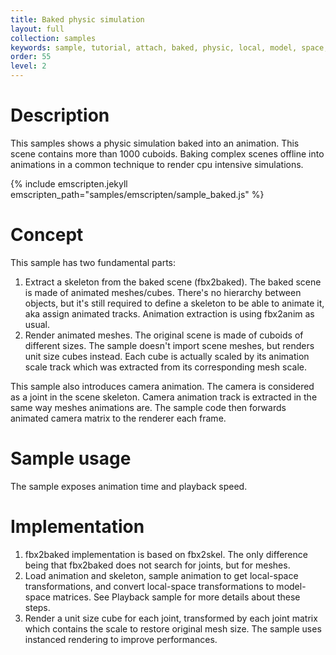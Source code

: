 ```yaml
---
title: Baked physic simulation
layout: full
collection: samples
keywords: sample, tutorial, attach, baked, physic, local, model, space, transformation, matrix, instanced, camera
order: 55
level: 2
---
```


Description
===========

This samples shows a physic simulation baked into an animation. This scene contains more than 1000 cuboids. Baking complex scenes offline into animations in a common technique to render cpu intensive simulations.

{% include emscripten.jekyll emscripten_path="samples/emscripten/sample_baked.js" %}

Concept
=======

This sample has two fundamental parts:
1. Extract a skeleton from the baked scene (fbx2baked). The baked scene is made of animated meshes/cubes. There's no hierarchy between objects, but it's still required to define a skeleton to be able to animate it, aka assign animated tracks. Animation extraction is using fbx2anim as usual.
2. Render animated meshes. The original scene is made of cuboids of different sizes. The sample doesn't import scene meshes, but renders unit size cubes instead. Each cube is actually scaled by its animation scale track which was extracted from its corresponding mesh scale.

This sample also introduces camera animation. The camera is considered as a joint in the scene skeleton. Camera animation track is extracted in the same way meshes animations are. The sample code then forwards animated camera matrix to the renderer each frame.

Sample usage
============

The sample exposes animation time and playback speed.

Implementation
==============

1. fbx2baked implementation is based on fbx2skel. The only difference being that fbx2baked does not search for joints, but for meshes.
2. Load animation and skeleton, sample animation to get local-space transformations, and convert local-space transformations to model-space matrices. See Playback sample for more details about these steps.
3. Render a unit size cube for each joint, transformed by each joint matrix which contains the scale to restore original mesh size. The sample uses instanced rendering to improve performances.
